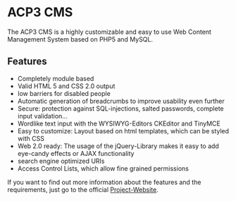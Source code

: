 # ACP3 CMS
The ACP3 CMS is a highly customizable and easy to use Web Content Management System based on PHP5 and MySQL. 

## Features

* Completely module based
* Valid HTML 5 and CSS 2.0 output
* low barriers for disabled people
* Automatic generation of breadcrumbs to improve usability even further
* Secure: protection against SQL-injections, salted passwords, complete input validation...
* Wordlike text input with the WYSIWYG-Editors CKEditor and TinyMCE
* Easy to customize: Layout based on html templates, which can be styled with CSS
* Web 2.0 ready: The usage of the jQuery-Library makes it easy to add eye-candy effects or AJAX functionality
* search engine optimized URIs
* Access Control Lists, which allow fine grained permissions 

If you want to find out more information about the features and the requirements, just go to the official [Project-Website](http://www.acp3-cms.net).
